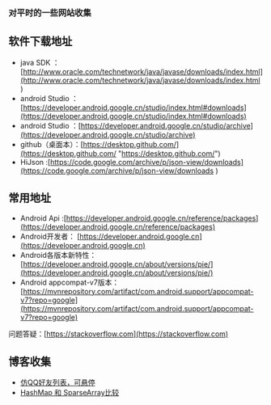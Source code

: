 ### 对平时的一些网站收集

## 软件下载地址

* java SDK ：[http://www.oracle.com/technetwork/java/javase/downloads/index.html](http://www.oracle.com/technetwork/java/javase/downloads/index.html )
* android Studio ：[https://developer.android.google.cn/studio/index.html#downloads](https://developer.android.google.cn/studio/index.html#downloads)
* android Studio ：[https://developer.android.google.cn/studio/archive](https://developer.android.google.cn/studio/archive)
* github（桌面本）：[https://desktop.github.com/](https://desktop.github.com/ "https://desktop.github.com/")
* HiJson :[https://code.google.com/archive/p/json-view/downloads](https://code.google.com/archive/p/json-view/downloads )

## 常用地址

* Android Api :[https://developer.android.google.cn/reference/packages](https://developer.android.google.cn/reference/packages)
* Android开发者： [https://developer.android.google.cn](https://developer.android.google.cn)
* Android各版本新特性： [https://developer.android.google.cn/about/versions/pie/](https://developer.android.google.cn/about/versions/pie/)
* Android appcompat-v7版本：[https://mvnrepository.com/artifact/com.android.support/appcompat-v7?repo=google](https://mvnrepository.com/artifact/com.android.support/appcompat-v7?repo=google)

问题答疑：[https://stackoverflow.com](https://stackoverflow.com)

## 博客收集

* [仿QQ好友列表，可悬停](http://blog.csdn.net/shichaosong/article/details/26246655)
* [HashMap 和 SparseArray比较](http://blog.csdn.net/sd19871122/article/details/49679435)



